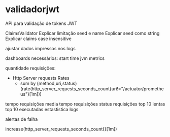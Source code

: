 # validadorjwt
API para validação de tokens JWT

ClaimsValidator
Explicar limitação seed e name
Explicar seed como string
Explicar claims case insensitive

ajustar dados impressos nos logs

dashboards necessários:
start time
jvm metrics

quantidade requisições:
 - Http Server requests Rates
   - sum by (method,uri,status) (rate(http_server_requests_seconds_count{uri!="/actuator/prometheus"}[1m]))


tempo requisições
media tempo requisições
status requisições
top 10 lentas
top 10 executadas
estastistica logs

alertas de falha

increase(http_server_requests_seconds_count{}[1m])